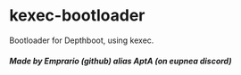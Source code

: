# kexec-bootloader
Bootloader for Depthboot, using kexec.

##### Made by Emprario (github) alias AptA (on eupnea discord)
